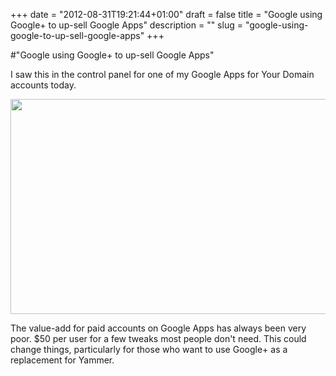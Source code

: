 +++
date = "2012-08-31T19:21:44+01:00"
draft = false
title = "Google using Google+ to up-sell Google Apps"
description = ""
slug = "google-using-google-to-up-sell-google-apps"
+++

#"Google using Google+ to up-sell Google Apps"

I saw this in the control panel for one of my Google Apps for Your Domain accounts today.

<a href="https://s3-eu-west-1.amazonaws.com/conoroneill.net/wp-content/uploads/2012/08/googleapps1.png"><img class="alignnone wp-image-844" title="googleapps" src="https://s3-eu-west-1.amazonaws.com/conoroneill.net/wp-content/uploads/2012/08/googleapps1.png" alt="" width="783" height="344" /></a>

The value-add for paid accounts on Google Apps has always been very poor. $50 per user for a few tweaks most people don't need. This could change things, particularly for those who want to use Google+ as a replacement for Yammer.

&nbsp;